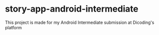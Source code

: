 # story-app-android-intermediate
This project is made for my Android Intermediate submission at Dicoding's platform
